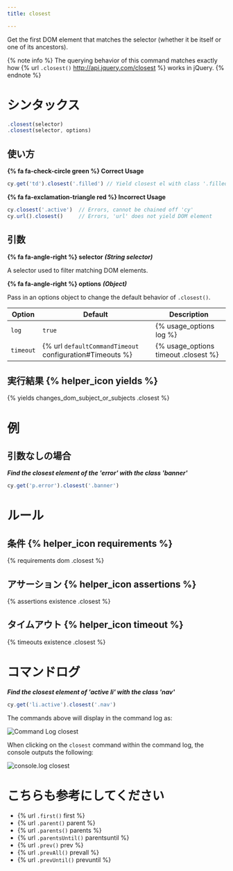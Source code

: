 ```yaml
---
title: closest

---
```


Get the first DOM element that matches the selector (whether it be itself or one of its ancestors).

{% note info %}
The querying behavior of this command matches exactly how {% url `.closest()` http://api.jquery.com/closest %} works in jQuery.
{% endnote %}

# シンタックス

```javascript
.closest(selector)
.closest(selector, options)
```

## 使い方

**{% fa fa-check-circle green %} Correct Usage**

```javascript
cy.get('td').closest('.filled') // Yield closest el with class '.filled'
```

**{% fa fa-exclamation-triangle red %} Incorrect Usage**

```javascript
cy.closest('.active')  // Errors, cannot be chained off 'cy'
cy.url().closest()     // Errors, 'url' does not yield DOM element
```

## 引数

**{% fa fa-angle-right %} selector**  ***(String selector)***

A selector used to filter matching DOM elements.

**{% fa fa-angle-right %} options**  ***(Object)***

Pass in an options object to change the default behavior of `.closest()`.

Option | Default | Description
--- | --- | ---
`log` | `true` | {% usage_options log %}
`timeout` | {% url `defaultCommandTimeout` configuration#Timeouts %} | {% usage_options timeout .closest %}

## 実行結果 {% helper_icon yields %}

{% yields changes_dom_subject_or_subjects .closest %}

# 例

## 引数なしの場合

***Find the closest element of the 'error' with the class 'banner'***

```javascript
cy.get('p.error').closest('.banner')
```

# ルール

## 条件 {% helper_icon requirements %}

{% requirements dom .closest %}

## アサーション {% helper_icon assertions %}

{% assertions existence .closest %}

## タイムアウト {% helper_icon timeout %}

{% timeouts existence .closest %}

# コマンドログ

***Find the closest element of 'active li' with the class 'nav'***

```javascript
cy.get('li.active').closest('.nav')
```

The commands above will display in the command log as:

![Command Log closest](/img/api/closest/find-closest-nav-element-in-test.png)

When clicking on the `closest` command within the command log, the console outputs the following:

![console.log closest](/img/api/closest/closest-console-logs-elements-found.png)

# こちらも参考にしてください

- {% url `.first()` first %}
- {% url `.parent()` parent %}
- {% url `.parents()` parents %}
- {% url `.parentsUntil()` parentsuntil %}
- {% url `.prev()` prev %}
- {% url `.prevAll()` prevall %}
- {% url `.prevUntil()` prevuntil %}
